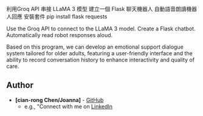 利用Groq API 串接 LLaMA 3 模型
建立一個 Flask 聊天機器人
自動語音朗讀機器人回應
安裝套件
pip install flask requests

Use the Groq API to connect to the LLaMA 3 model.
Create a Flask chatbot.
Automatically read robot responses aloud.


Based on this program, we can develop an emotional support dialogue system tailored for older adults, featuring a user-friendly interface and the ability to record conversation history to enhance interactivity and quality of care.

## Author
* **[cian-rong Chen/Joanna]** - [GitHub](https://github.com/CSSXML)
  * e.g., "Connect with me on [LinkedIn](www.linkedin.com/in/joanna-chen-4228152b8) 
